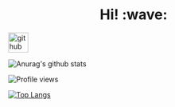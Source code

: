 <h1 align='center'> Hi! :wave:</h1>

[<img src='https://cdn.jsdelivr.net/npm/simple-icons@3.0.1/icons/github.svg' alt='github' height='40'>](https://github.com/Satcomx00-x00)  

![Anurag's github stats](https://github-readme-stats.vercel.app/api?username=Satcomx00-x00&theme=dark&show_icons=true)

![Profile views](https://gpvc.arturio.dev/Satcomx00-x00)  

[![Top Langs](https://github-readme-stats.vercel.app/api/top-langs/?username=Satcomx00-x00)](https://github.com/Satcomx00-x00/PANGEA)
